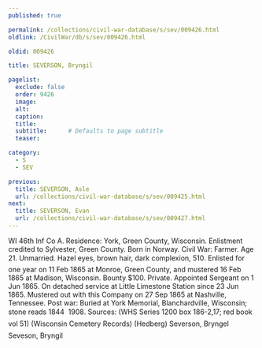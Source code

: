 ```yaml
---
published: true

permalink: /collections/civil-war-database/s/sev/009426.html
oldlink: /CivilWar/db/s/sev/009426.html

oldid: 009426

title: SEVERSON, Bryngil

pagelist:
  exclude: false
  order: 9426
  image: 
  alt:
  caption:
  title:
  subtitle:      # Defaults to page subtitle
  teaser:

category: 
  - S 
  - SEV

previous:
  title: SEVERSON, Asle
  url: /collections/civil-war-database/s/sev/009425.html  
next:
  title: SEVERSON, Evan
  url: /collections/civil-war-database/s/sev/009427.html   
---
```

WI 46th Inf Co A. Residence: York, Green County, Wisconsin. Enlistment credited to Sylvester, Green County. Born in Norway. Civil War: Farmer. Age 21. Unmarried. Hazel eyes, brown hair, dark complexion, 5&#146;10&#148;. Enlisted for one year on 11 Feb 1865 at Monroe, Green County, and mustered 16 Feb 1865 at Madison, Wisconsin. Bounty $100. Private. Appointed Sergeant on 1 Jun 1865. On detached service at Little Limestone Station since 23 Jun 1865. Mustered out with this Company on 27 Sep 1865 at Nashville, Tennessee. Post war: Buried at York Memorial, Blanchardville, Wisconsin; stone reads &#147;1844 &#150; 1908&#148;. Sources: (WHS Series 1200 box 186-2,17; red book vol 51) (Wisconsin Cemetery Records) (Hedberg) &#147;Severson, Bryngel&#148; &#147;Seveson, Bryngil&#148;